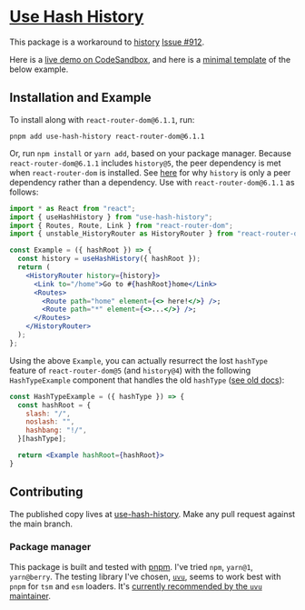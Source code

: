 # [Use Hash History](https://yarnpkg.com/package/use-hash-history)

This package is a workaround to [history](https://github.com/remix-run/history) [Issue #912](https://github.com/remix-run/history/issues/912).

Here is a [live demo on CodeSandbox](https://codesandbox.io/s/use-hash-history-esl4q),
and here is a [minimal template](https://github.com/thejohnhoffer/test-history-router#history-router-test-template) of the below example.

## Installation and Example

To install along with `react-router-dom@6.1.1`, run:

```
pnpm add use-hash-history react-router-dom@6.1.1
```

Or, run `npm install` or `yarn add`, based on your package manager. Because `react-router-dom@6.1.1` includes `history@5`, the peer dependency is met when `react-router-dom` is installed. See [here](https://github.com/remix-run/react-router/pull/7586#issuecomment-991703987) for why `history` is only a peer dependency rather than a dependency. Use with `react-router-dom@6.1.1` as follows:

```jsx
import * as React from "react";
import { useHashHistory } from "use-hash-history";
import { Routes, Route, Link } from "react-router-dom";
import { unstable_HistoryRouter as HistoryRouter } from "react-router-dom";

const Example = ({ hashRoot }) => {
  const history = useHashHistory({ hashRoot });
  return (
    <HistoryRouter history={history}>
      <Link to="/home">Go to #{hashRoot}home</Link>
      <Routes>
        <Route path="home" element={<> here!</>} />;
        <Route path="*" element={<>...</>} />;
      </Routes>
    </HistoryRouter>
  );
};
```

Using the above `Example`, you can actually resurrect the lost `hashType` feature of `react-router-dom@5` (and `history@4`) with the following `HashTypeExample` component that handles the old `hashType` ([see old docs](https://v5.reactrouter.com/web/api/HashRouter/hashtype-string)):

```jsx
const HashTypeExample = ({ hashType }) => {
  const hashRoot = {
    slash: "/",
    noslash: "",
    hashbang: "!/",
  }[hashType];

  return <Example hashRoot={hashRoot}>
}
```

## Contributing

The published copy lives at [use-hash-history](https://github.com/thejohnhoffer/use-hash-history/).
Make any pull request against the main branch.

### Package manager

This package is built and tested with [pnpm](https://pnpm.io/). I've tried `npm`, `yarn@1`, `yarn@berry`. The testing library I've chosen, [`uvu`](https://www.npmjs.com/package/uvu), seems to work best with `pnpm` for `tsm` and `esm` loaders. It's [currently recommended by the `uvu` maintainer](https://github.com/lukeed/uvu/issues/144#issuecomment-939316208).
